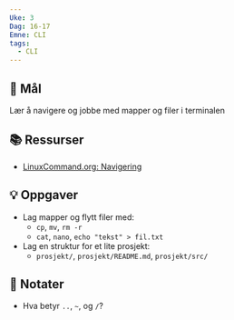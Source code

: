 ```yaml
---
Uke: 3
Dag: 16-17
Emne: CLI
tags:
  - CLI
---
```

## 🎯 Mål
Lær å navigere og jobbe med mapper og filer i terminalen

## 📚 Ressurser
- [LinuxCommand.org: Navigering](http://linuxcommand.org/lc3_lts0020.php)

## 💡 Oppgaver
- Lag mapper og flytt filer med:
  - `cp`, `mv`, `rm -r`
  - `cat`, `nano`, `echo "tekst" > fil.txt`
- Lag en struktur for et lite prosjekt:
  - `prosjekt/`, `prosjekt/README.md`, `prosjekt/src/`

## 📝 Notater
- Hva betyr `..`, `~`, og `/`?